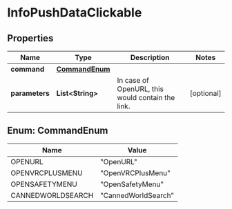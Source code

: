 

# InfoPushDataClickable


## Properties

Name | Type | Description | Notes
------------ | ------------- | ------------- | -------------
**command** | [**CommandEnum**](#CommandEnum) |  | 
**parameters** | **List&lt;String&gt;** | In case of OpenURL, this would contain the link. |  [optional]



## Enum: CommandEnum

Name | Value
---- | -----
OPENURL | &quot;OpenURL&quot;
OPENVRCPLUSMENU | &quot;OpenVRCPlusMenu&quot;
OPENSAFETYMENU | &quot;OpenSafetyMenu&quot;
CANNEDWORLDSEARCH | &quot;CannedWorldSearch&quot;



